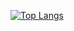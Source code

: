 [![Top Langs](https://github-readme-stats.vercel.app/api/top-langs/?username=olstra&layout=pie)](https://github.com/anuraghazra/github-readme-stats)
